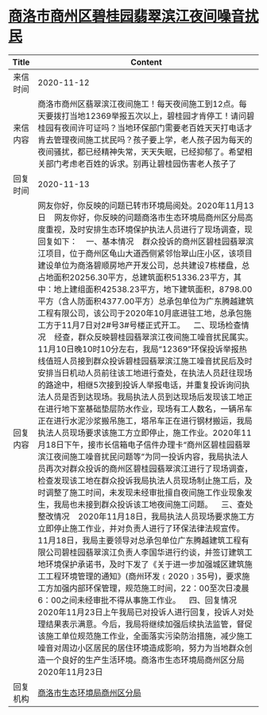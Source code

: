 # [商洛市商州区碧桂园翡翠滨江夜间噪音扰民](http://www.shangluo.gov.cn/zmhd/ldxxxx.jsp?urltype=leadermail.LeaderMailContentUrl&wbtreeid=1112&leadermailid=6604)

| Title |                                                                                                                                                                                                                                                                                                                                                                                                                                                                                                                                                                                  Content                                                                                                                                                                                                                                                                                                                                                                                                                                                                                                                                                                                  |
|:-----:|---------------------------------------------------------------------------------------------------------------------------------------------------------------------------------------------------------------------------------------------------------------------------------------------------------------------------------------------------------------------------------------------------------------------------------------------------------------------------------------------------------------------------------------------------------------------------------------------------------------------------------------------------------------------------------------------------------------------------------------------------------------------------------------------------------------------------------------------------------------------------------------------------------------------------------------------------------------------------------------------------------------------------------------------------------------------------------------------------------------------------------------------------------------------------|
| 来信时间  | 2020-11-12                                                                                                                                                                                                                                                                                                                                                                                                                                                                                                                                                                                                                                                                                                                                                                                                                                                                                                                                                                                                                                                                                                                                                                |
| 来信内容  | 商洛市商州区翡翠滨江夜间施工！每天夜间施工到12点。每天要拨打当地12369举报五次以上，碧桂园才肯停工！请问碧桂园有夜间许可证吗？当地环保部门需要老百姓天天打电话才肯去管理夜间施工扰民吗？孩子要上学，老人孩子因为每天的夜间骚扰，都已经精神失常，天天失眠，已经抑郁了。希望相关部门考虑老百姓的诉求。别再让碧桂园伤害老人孩子了                                                                                                                                                                                                                                                                                                                                                                                                                                                                                                                                                                                                                                                                                                                                                                                                                                                                                                                                                                                                        |
| 回复时间  | 2020-11-13                                                                                                                                                                                                                                                                                                                                                                                                                                                                                                                                                                                                                                                                                                                                                                                                                                                                                                                                                                                                                                                                                                                                                                |
| 回复内容  | 网友你好，你反映的问题已转市环境局阅处。2020年11月13日    网友你好，你反映的问题商洛市生态环境局商州区分局高度重视，及时安排生态环境保护执法人员进行了现场调查，现回复如下：    一、基本情况    群众投诉的商州区碧桂园翡翠滨江项目，位于商州区龟山大道西侧紧邻怡翠山庄小区，该项目建设单位为商洛碧顺房地产开发公司，总共建设7栋楼盘，总占地面积20256.30平方，总建筑面积51336.23平方，其中：地上建组面积42538.23平方，地下建筑面积，8798.00平方（含人防面积4377.00平方）总承包单位为广东腾越建筑工程有限公司，该公司于2020年10月底进驻工地，总承包施工方于11月7日对2#号3#号楼正式开工。    二、现场检查情况    经查，群众反映碧桂园翡翠滨江夜间施工噪音扰民属实。11月10日晚10时10分左右，我局“12369”环保投诉举报热线值班人员接到群众投诉碧桂园翡翠滨江施工噪音扰民后及时安排当日机动人员前往该工地进行查处，在执法人员赶往现场的路途中，相继5次接到投诉人举报电话，并重复投诉询问执法人员是否到达现场。我局执法人员到达现场后发现该工地正在进行地下室基础垫层防水作业，现场有工人数名，一辆吊车正在进行水泥沙浆搬吊施工，塔吊车正在进行钢材搬运，我局执法人员现场要求该施工方立即停止，施工作业。2020年11月18日下午，接市长信箱电子信件办理卡“商州区碧桂园翡翠滨江夜间施工噪音扰民问题等”为同一投诉内容，我局执法人员再次对群众投诉的商州区碧桂园翡翠滨江进行了现场调查，检查发现该工地在群众投诉我局执法人员现场制止施工后，及时调整了施工时间，未发现未经审批擅自夜间施工作业现象发生，我局也未接到群众投诉该工地夜间施工问题。    三、查处整改情况    2020年11月18日，我局执法人员现场要求施工方立即停止施工作业，并对负责人进行了环保法律法规宣传。11月18日，我局主要领导对总承包单位广东腾越建筑工程有限公司碧桂园翡翠滨江负责人李国华进行约谈，并签订建筑工地环境保护承诺书，及时下发了《关于进一步加强城区建筑施工工程环境管理的通知》(商州环发﹝2020﹞35号)，要求施工方加强内部环保管理，规范施工时间，22：00至次日凌晨6：00之间未经审批不得从事施工作业。    四、回复情况    2020年11月23日上午我局已对投诉人进行回复，投诉人对处理结果表示满意。今后，我局将继续加强后续执法监管，督促该施工单位规范施工作业，全面落实污染防治措施，减少施工噪音对周边小区居民的居住环境造成影响，努力为当地群众创造一个良好的生产生活环境。商洛市生态环境局商州区分局2020年11月23日 |
| 回复机构  | [商洛市生态环境局商州区分局](../../category/agencies/商洛市生态环境局商州区分局.md)                                                                                                                                                                                                                                                                                                                                                                                                                                                                                                                                                                                                                                                                                                                                                                                                                                                                                                                                                                                                                                                                                                                 |
